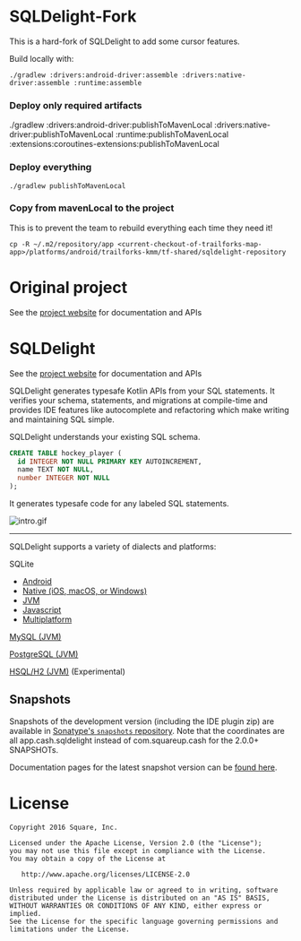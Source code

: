 # SQLDelight-Fork

This is a hard-fork of SQLDelight to add some cursor features.

Build locally with:

```shell
./gradlew :drivers:android-driver:assemble :drivers:native-driver:assemble :runtime:assemble
```

### Deploy only required artifacts
./gradlew :drivers:android-driver:publishToMavenLocal :drivers:native-driver:publishToMavenLocal :runtime:publishToMavenLocal :extensions:coroutines-extensions:publishToMavenLocal

### Deploy everything
```shell
./gradlew publishToMavenLocal
```

### Copy from mavenLocal to the project
This is to prevent the team to rebuild everything each time they need it!

```shell
cp -R ~/.m2/repository/app <current-checkout-of-trailforks-map-app>/platforms/android/trailforks-kmm/tf-shared/sqldelight-repository
```



# Original project

See the [project website](https://cashapp.github.io/sqldelight/) for documentation and APIs








# SQLDelight

See the [project website](https://cashapp.github.io/sqldelight/) for documentation and APIs

SQLDelight generates typesafe Kotlin APIs from your SQL statements. It verifies your schema, statements, and migrations at compile-time and provides IDE features like autocomplete and refactoring which make writing and maintaining SQL simple.

SQLDelight understands your existing SQL schema.

```sql
CREATE TABLE hockey_player (
  id INTEGER NOT NULL PRIMARY KEY AUTOINCREMENT,
  name TEXT NOT NULL,
  number INTEGER NOT NULL
);
```

It generates typesafe code for any labeled SQL statements.

![intro.gif](docs/images/intro.gif)

---

SQLDelight supports a variety of dialects and platforms:

SQLite

* [Android](https://cashapp.github.io/sqldelight/android_sqlite)
* [Native (iOS, macOS, or Windows)](https://cashapp.github.io/sqldelight/native_sqlite)
* [JVM](https://cashapp.github.io/sqldelight/jvm_sqlite)
* [Javascript](https://cashapp.github.io/sqldelight/js_sqlite)
* [Multiplatform](https://cashapp.github.io/sqldelight/multiplatform_sqlite)

[MySQL (JVM)](https://cashapp.github.io/sqldelight/jvm_mysql/)

[PostgreSQL (JVM)](https://cashapp.github.io/sqldelight/jvm_postgresql)

[HSQL/H2 (JVM)](https://cashapp.github.io/sqldelight/jvm_h2) (Experimental)

## Snapshots

Snapshots of the development version (including the IDE plugin zip) are available in
[Sonatype's `snapshots` repository](https://oss.sonatype.org/content/repositories/snapshots/). Note that the coordinates are all app.cash.sqldelight instead of com.squareup.cash for the 2.0.0+ SNAPSHOTs.

Documentation pages for the latest snapshot version can be [found here](https://cashapp.github.io/sqldelight/snapshot).

License
=======

    Copyright 2016 Square, Inc.

    Licensed under the Apache License, Version 2.0 (the "License");
    you may not use this file except in compliance with the License.
    You may obtain a copy of the License at

       http://www.apache.org/licenses/LICENSE-2.0

    Unless required by applicable law or agreed to in writing, software
    distributed under the License is distributed on an "AS IS" BASIS,
    WITHOUT WARRANTIES OR CONDITIONS OF ANY KIND, either express or implied.
    See the License for the specific language governing permissions and
    limitations under the License.
